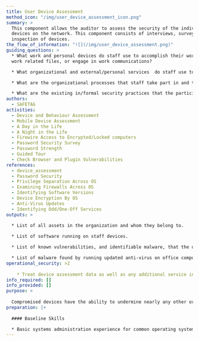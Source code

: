 ```yaml
---
title: User Device Assessment
method_icon: "/img/user_device_assessment_icon.png"
summary: >
  This component allows the auditor to assess the security of the individual
  devices on the network. This component consists of interviews, surveys, and
  inspection of devices.
the_flow_of_information: "![](/img/user_device_assessment.png)"
guiding_questions: >
  * What work and personal devices do staff use to accomplish their work, store
  work related files, or engage in work communications?

  * What organizational and external/personal services  do staff use to accomplish their work, store work related files, or engage in work communications?

  * What are the organizational processes that staff take part in and the tools and communication channels that are used in those process'?

  * What are the existing in/formal security practices that the participants use to address risks.
authors:
  - SAFETAG
activities:
  - Device and Behaviour Assessment
  - Mobile Device Assessment
  - A Day in the Life
  - A Night in the Life
  - Firewire Access to Encrypted/Locked computers
  - Password Security Survey
  - Password Strength
  - Guided Tour
  - Check Browser and Plugin Vulnerabilities
references:
  - device_assessment
  - Password Security
  - Privilege Separation Across OS
  - Examining Firewalls Across OS
  - Identifying Software Versions
  - Device Encryption By OS
  - Anti-Virus Updates
  - Identifying Odd/One-Off Services
outputs: >
  
  * List of all assets in the organization and whom they belong to.

  * List of software running on staff devices.

  * List of known vulnerabilities, and identifiable malware, that the office is vulnerable to.

  * List of malware found by running updated anti-virus on office computers (if anti-virus installed during device inspection.)
operational_security: >2
  
    * Treat device assessment data as well as any additional service information learned with the utmost security
info_required: []
info_provided: []
purpose: >
  
  Compromised devices have the ability to undermine nearly any other organizational attempt at securing information. Knowing if devices receive basic software and security upgrades and what core protections against unauthorized access exist is vital to designing a strategy to make the host more secure.
preparation: |+
  
  #### Baseline Skills

  * Basic systems administration experience for common operating systems
---
```

